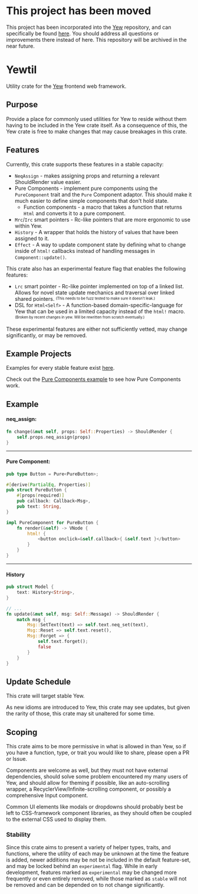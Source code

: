 # This project has been moved 
This project has been incorporated into the [Yew](https://github.com/yewstack/yew) repository, and can specifically be found [here](https://github.com/yewstack/yew/tree/master/yewtil).
You should address all questions or improvements there instead of here.
This repository will be archived in the near future.

# Yewtil
Utility crate for the [Yew](https://github.com/yewstack/yew) frontend web framework.

## Purpose
Provide a place for commonly used utilities for Yew to reside without them having to be included in the Yew crate itself.
As a consequence of this, the Yew crate is free to make changes that may cause breakages in this crate.

## Features
Currently, this crate supports these features in a stable capacity:
* `NeqAssign` - makes assigning props and returning a relevant ShouldRender value easier.
* Pure Components - implement pure components using the `PureComponent` trait and the `Pure` Component adaptor. 
This should make it much easier to define simple components that don't hold state.
  * Function components - a macro that takes a function that returns `Html` and converts it to a pure component.
* `Mrc`/`Irc` smart pointers - Rc-like pointers that are more ergonomic to use within Yew.
* `History` - A wrapper that holds the history of values that have been assigned to it.
* `Effect` - A way to update component state by defining what to change inside of `html!` callbacks
 instead of handling messages in `Component::update()`.

This crate also has an experimental feature flag that enables the following features:
* `Lrc` smart pointer - Rc-like pointer implemented on top of a linked list. Allows for novel state update mechanics 
and traversal over linked shared pointers. <sup><sub>(This needs to be fuzz tested to make sure it doesn't leak.)</sub></sup>
* DSL for `Html<Self>` - A function-based domain-specific-language for Yew that can be used in a limited capacity instead of the `html!` macro. <sup><sub>(Broken by recent changes in yew. Will be rewritten from scratch eventually.)</sub></sup>

These experimental features are either not sufficiently vetted, may change significantly, or may be removed.

## Example Projects 
Examples for every stable feature exist [here](https://github.com/hgzimmerman/yewtil/tree/master/examples). 

Check out the [Pure Components example](https://github.com/hgzimmerman/yewtil/tree/master/examples/demo) to see how Pure Components work.

## Example
#### neq_assign:
```rust
fn change(&mut self, props: Self::Properties) -> ShouldRender {
    self.props.neq_assign(props)
}
```

-------------

#### Pure Component:
```rust
pub type Button = Pure<PureButton>;

#[derive(PartialEq, Properties)]
pub struct PureButton {
    #[props(required)]
    pub callback: Callback<Msg>,
    pub text: String,
}

impl PureComponent for PureButton {
    fn render(&self) -> VNode {
        html! {
            <button onclick=&self.callback>{ &self.text }</button>
        }
    }
}
```

--------------

#### History
```rust
pub struct Model {
    text: History<String>,
}

// ...
fn update(&mut self, msg: Self::Message) -> ShouldRender {
    match msg {
        Msg::SetText(text) => self.text.neq_set(text),
        Msg::Reset => self.text.reset(),
        Msg::Forget => {
            self.text.forget();
            false
        }
    }
}
```

## Update Schedule
This crate will target stable Yew.

As new idioms are introduced to Yew, this crate may see updates, but given the rarity of those, this crate may sit unaltered for some time.

## Scoping
This crate aims to be more permissive in what is allowed in than Yew, so if you have a function, type, or trait you would like to share, please open a PR or Issue.

Components are welcome as well, but they must not have external dependencies, should solve some problem encountered my many users of Yew, and should allow for theming if possible, like an auto-scrolling wrapper, a RecyclerView/Infinite-scrolling component, or possibly a comprehensive Input component.

Common UI elements like modals or dropdowns should probably best be left to CSS-framework component libraries, as they should often be coupled to the external CSS used to display them.

### Stability
Since this crate aims to present a variety of helper types, traits, and functions, where the utility of each may be unknown at the time the feature is added, newer additions may be not be included in the default feature-set, and may be locked behind an `experimental` flag. 
While in early development, features marked as `experimental` may be changed more frequently or even entirely removed, while those marked as `stable` will not be removed and can be depended on to not change significantly.
